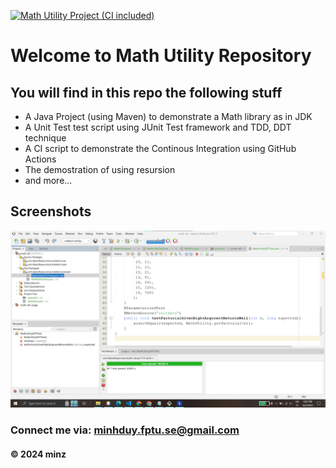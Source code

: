 [![Math Utility Project (CI included)](https://github.com/minhduy77/math-util/actions/workflows/maven.yml/badge.svg)](https://github.com/minhduy77/math-util/actions/workflows/maven.yml)

# Welcome to Math Utility Repository

## You will find in this repo the following stuff

- A Java Project (using Maven) to demonstrate a Math library as in JDK
- A Unit Test test script using JUnit Test framework and TDD, DDT technique
- A CI script to demonstrate the Continous Integration using GitHub Actions
- The demostration of using resursion
- and more...

## Screenshots

![Source code and test script](https://github.com/minhduy77/math-util/blob/main/screenshots/SourceCodeAndUnitTest.png)

### Connect me via: minhduy.fptu.se@gmail.com

#### &#169; 2024 minz
